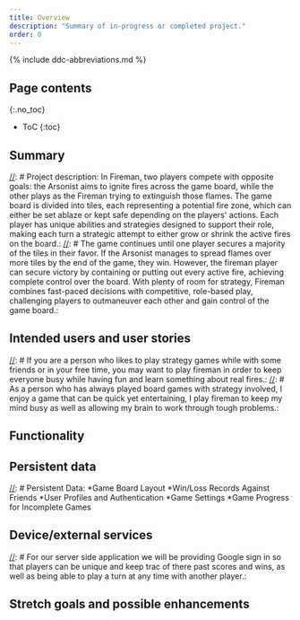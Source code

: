 ```yaml
---
title: Overview
description: "Summary of in-progress or completed project."
order: 0
---
```


{% include ddc-abbreviations.md %}

## Page contents
{:.no_toc}

- ToC
{:toc}

## Summary

[//]: # Project description: In Fireman, two players compete with opposite goals: the Arsonist aims to ignite fires across the game board, while the other plays as the Fireman trying to extinguish those flames. The game board is divided into tiles, each representing a potential fire zone, which can either be set ablaze or kept safe depending on the players' actions. Each player has unique abilities and strategies designed to support their role, making each turn a strategic attempt to either grow or shrink the active fires on the board.:
[//]: # The game continues until one player secures a majority of the tiles in their favor. If the Arsonist manages to spread flames over more tiles by the end of the game, they win. However, the fireman player can secure victory by containing or putting out every active fire, achieving complete control over the board. With plenty of room for strategy, Fireman combines fast-paced decisions with competitive, role-based play, challenging players to outmaneuver each other and gain control of the game board.:

## Intended users and user stories

[//]: # If you are a person who likes to play strategy games while with some friends or in your free time, you may want to play fireman in order to keep everyone busy while having fun and learn something about real fires.:
[//]: # As a person who has always played board games with strategy involved, I enjoy a game that can be quick yet entertaining, I play fireman to keep my mind busy as well as allowing my brain to work through tough problems.:

## Functionality

[//]: # (TODO List &#40;using a bullet list---or ordered list, if order is relevant&#41; the key functional aspects that will be provided by the app---i.e., tell us what the user will be able to do using the app. This should not simply be a re-statement of the [summary]&#40;#summary&#41;, but should instead provide a more specific articulation of the functionality and user experience. )

## Persistent data
[//]: # Persistent Data:
*Game Board Layout
*Win/Loss Records Against Friends
*User Profiles and Authentication
*Game Settings
*Game Progress for Incomplete Games

## Device/external services

[//]: # For our server side application we will be providing Google sign in so that players can be unique and keep trac of there past scores and wins, as well as being able to play a turn at any time with another player.:

## Stretch goals and possible enhancements 

[//]: # (TODO If you can identify functional elements of the software that you think might not be achievable in the scope of the project, but which would nonetheless add significant value if you were able to include them, list them here. For now, we recommend listing them in order of complexity/amount of work, from the least to the most.)
